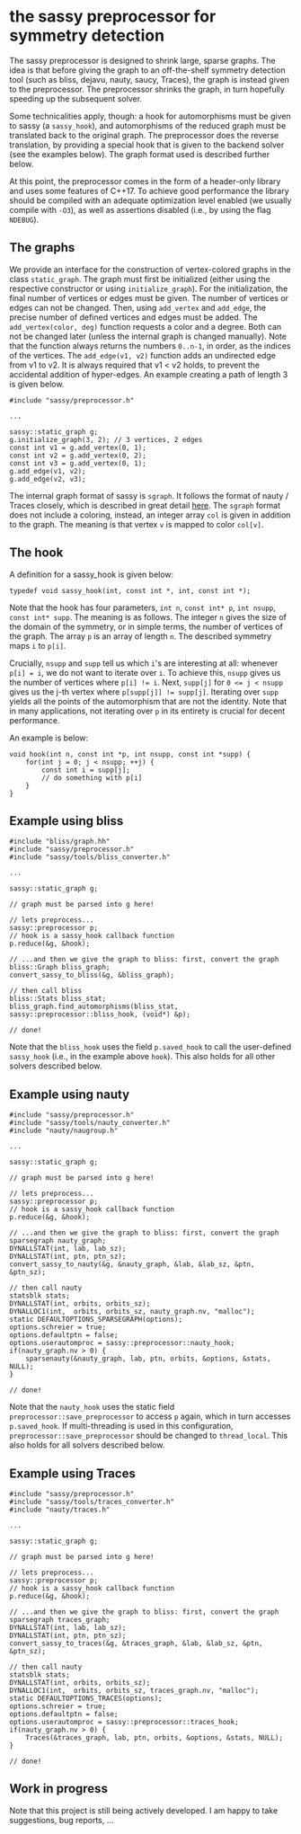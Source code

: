 # the sassy preprocessor for symmetry detection
The sassy preprocessor is designed to shrink large, sparse graphs. The idea is that before giving the graph to an off-the-shelf symmetry detection tool (such as bliss, dejavu, nauty, saucy, Traces), the graph is instead given to the preprocessor. The preprocessor shrinks the graph, in turn hopefully speeding up the subsequent solver.

Some technicalities apply, though: a hook for automorphisms must be given to sassy (a `sassy_hook`), and automorphisms of the reduced graph must be translated back to the original graph. The preprocessor does the reverse translation, by providing a special hook that is given to the backend solver (see the examples below). The graph format used is described further below.

At this point, the preprocessor comes in the form of a header-only library and uses some features of C++17. To achieve good performance the library should be compiled with an adequate optimization level enabled (we usually compile with `-O3`), as well as assertions disabled (i.e., by using the flag `NDEBUG`).

## The graphs
We provide an interface for the construction of vertex-colored graphs in the class `static_graph`. The graph must first be initialized (either using the respective constructor or using `initialize_graph`). For the initialization, the final number of vertices or edges must be given. The number of vertices or edges can not be changed. Then, using `add_vertex` and `add_edge`, the precise number of defined vertices and edges must be added. The `add_vertex(color, deg)` function requests a color and a degree. Both can not be changed later (unless the internal graph is changed manually). Note that the function always returns the numbers `0..n-1`, in order, as the indices of the vertices. The `add_edge(v1, v2)` function adds an undirected edge from v1 to v2. It is always required that v1 < v2 holds, to prevent the accidental addition of hyper-edges. An example creating a path of length 3 is given below.

    #include "sassy/preprocessor.h"

    ...

    sassy::static_graph g;
    g.initialize_graph(3, 2); // 3 vertices, 2 edges
    const int v1 = g.add_vertex(0, 1);
    const int v2 = g.add_vertex(0, 2);
    const int v3 = g.add_vertex(0, 1);
    g.add_edge(v1, v2);
    g.add_edge(v2, v3);

The internal graph format of sassy is `sgraph`. It follows the format of nauty / Traces closely, which is described in great detail [here](https://pallini.di.uniroma1.it/Guide.html). The `sgraph` format does not include a coloring, instead, an integer array `col` is given in addition to the graph. The meaning is that vertex `v` is mapped to color `col[v]`. 

## The hook
A definition for a sassy_hook is given below:

    typedef void sassy_hook(int, const int *, int, const int *);

Note that the hook has four parameters, `int n`, `const int* p`, `int nsupp`, `const int* supp`. The meaning is as follows. The integer `n` gives the size of the domain of the symmetry, or in simple terms, the number of vertices of the graph. The array `p` is an array of length `n`. The described symmetry maps `i` to `p[i]`.

Crucially, `nsupp` and `supp` tell us which `i`'s are interesting at all: whenever `p[i] = i`, we do not want to iterate over `i`. To achieve this, `nsupp` gives us the number of vertices where `p[i] != i`. Next, `supp[j]` for `0 <= j < nsupp` gives us the j-th vertex where `p[supp[j]] != supp[j]`. Iterating over `supp` yields all the points of the automorphism that are not the identity. Note that in many applications, not iterating over `p` in its entirety is crucial for decent performance.

An example is below:

    void hook(int n, const int *p, int nsupp, const int *supp) {
        for(int j = 0; j < nsupp; ++j) {
            const int i = supp[j];
            // do something with p[i]
        }
    }


## Example using bliss

    #include "bliss/graph.hh"
    #include "sassy/preprocessor.h"
    #include "sassy/tools/bliss_converter.h"
    
    ...
    
    sassy::static_graph g;
    
    // graph must be parsed into g here!
    
    // lets preprocess...
    sassy::preprocessor p;
    // hook is a sassy_hook callback function
    p.reduce(&g, &hook);
    
    // ...and then we give the graph to bliss: first, convert the graph
    bliss::Graph bliss_graph;
    convert_sassy_to_bliss(&g, &bliss_graph);
    
    // then call bliss
    bliss::Stats bliss_stat;
    bliss_graph.find_automorphisms(bliss_stat, sassy::preprocessor::bliss_hook, (void*) &p);
    
    // done!
    
Note that the `bliss_hook` uses the field `p.saved_hook` to call the user-defined `sassy_hook` (i.e., in the example above `hook`). This also holds for all other solvers described below.
    
    
## Example using nauty

    #include "sassy/preprocessor.h"
    #include "sassy/tools/nauty_converter.h"
    #include "nauty/naugroup.h"
    
    ...
    
    sassy::static_graph g;
    
    // graph must be parsed into g here!
    
    // lets preprocess...
    sassy::preprocessor p;
    // hook is a sassy_hook callback function
    p.reduce(&g, &hook);
    
    // ...and then we give the graph to bliss: first, convert the graph
    sparsegraph nauty_graph;
    DYNALLSTAT(int, lab, lab_sz);
    DYNALLSTAT(int, ptn, ptn_sz);
    convert_sassy_to_nauty(&g, &nauty_graph, &lab, &lab_sz, &ptn, &ptn_sz);
    
    // then call nauty
    statsblk stats;
    DYNALLSTAT(int, orbits, orbits_sz);
    DYNALLOC1(int,  orbits, orbits_sz, nauty_graph.nv, "malloc");
    static DEFAULTOPTIONS_SPARSEGRAPH(options);
    options.schreier = true;
    options.defaultptn = false;
    options.userautomproc = sassy::preprocessor::nauty_hook;
    if(nauty_graph.nv > 0) {
        sparsenauty(&nauty_graph, lab, ptn, orbits, &options, &stats, NULL);
    }
    
    // done!
    
Note that the `nauty_hook` uses the static field `preprocessor::save_preprocessor` to access `p` again, which in turn accesses `p.saved_hook`. If multi-threading is used in this configuration, `preprocessor::save_preprocessor` should be changed to `thread_local`. This also holds for all solvers described below.
    


## Example using Traces

    #include "sassy/preprocessor.h"
    #include "sassy/tools/traces_converter.h"
    #include "nauty/traces.h"
    
    ...
    
    sassy::static_graph g;
    
    // graph must be parsed into g here!
    
    // lets preprocess...
    sassy::preprocessor p;
    // hook is a sassy_hook callback function
    p.reduce(&g, &hook);
    
    // ...and then we give the graph to bliss: first, convert the graph
    sparsegraph traces_graph;
    DYNALLSTAT(int, lab, lab_sz);
    DYNALLSTAT(int, ptn, ptn_sz);
    convert_sassy_to_traces(&g, &traces_graph, &lab, &lab_sz, &ptn, &ptn_sz);
    
    // then call nauty
    statsblk stats;
    DYNALLSTAT(int, orbits, orbits_sz);
    DYNALLOC1(int,  orbits, orbits_sz, traces_graph.nv, "malloc");
    static DEFAULTOPTIONS_TRACES(options);
    options.schreier = true;
    options.defaultptn = false;
    options.userautomproc = sassy::preprocessor::traces_hook;
    if(nauty_graph.nv > 0) {
        Traces(&traces_graph, lab, ptn, orbits, &options, &stats, NULL);
    }
    
    // done!

## Work in progress
Note that this project is still being actively developed. I am happy to take suggestions, bug reports, ...
